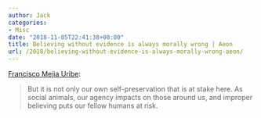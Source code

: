```yaml
---
author: Jack
categories:
- Misc
date: "2018-11-05T22:41:38+00:00"
title: Believing without evidence is always morally wrong | Aeon
url: /2018/believing-without-evidence-is-always-morally-wrong-aeon/
---
```

[Francisco Mejia Uribe][1]:

> But it is not only our own self-preservation that is at stake here. As social animals, our agency impacts on those around us, and improper believing puts our fellow humans at risk.

 [1]: https://aeon.co/ideas/believing-without-evidence-is-always-morally-wrong?utm_medium=feed&utm_source=rss-feed